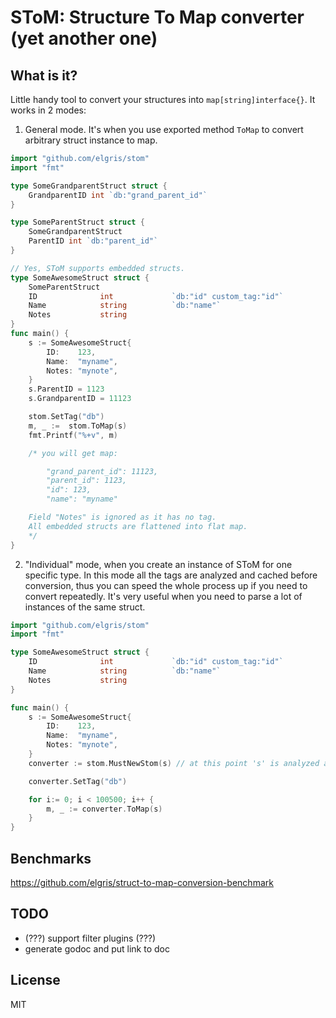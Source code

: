# SToM: Structure To Map converter (yet another one)

## What is it?
Little handy tool to convert your structures into `map[string]interface{}`. It works in 2 modes:

1. General mode. It's when you use exported method `ToMap` to convert arbitrary struct instance to map.
```go
import "github.com/elgris/stom"
import "fmt"

type SomeGrandparentStruct struct {
    GrandparentID int `db:"grand_parent_id"`
}

type SomeParentStruct struct {
    SomeGrandparentStruct
    ParentID int `db:"parent_id"`
}

// Yes, SToM supports embedded structs.
type SomeAwesomeStruct struct {
    SomeParentStruct
    ID              int             `db:"id" custom_tag:"id"`
    Name            string          `db:"name"`
    Notes           string
}
func main() {
    s := SomeAwesomeStruct{
        ID:    123,
        Name:  "myname",
        Notes: "mynote",
    }
    s.ParentID = 1123
    s.GrandparentID = 11123

    stom.SetTag("db")
    m, _ :=  stom.ToMap(s)
    fmt.Printf("%+v", m)

    /* you will get map:

        "grand_parent_id": 11123,
        "parent_id": 1123,
        "id": 123,
        "name": "myname"

    Field "Notes" is ignored as it has no tag.
    All embedded structs are flattened into flat map.
    */
}
```

2. "Individual" mode, when you create an instance of SToM for one specific type. In this mode all the tags are analyzed and cached before conversion, thus you can speed the whole process up if you need to convert repeatedly. It's very useful when you need to parse a lot of instances of the same struct.
```go
import "github.com/elgris/stom"
import "fmt"

type SomeAwesomeStruct struct {
    ID              int             `db:"id" custom_tag:"id"`
    Name            string          `db:"name"`
    Notes           string
}

func main() {
    s := SomeAwesomeStruct{
        ID:    123,
        Name:  "myname",
        Notes: "mynote",
    }
    converter := stom.MustNewStom(s) // at this point 's' is analyzed and tags 'id' and 'name' are cached for future use

    converter.SetTag("db")

    for i:= 0; i < 100500; i++ {
        m, _ := converter.ToMap(s)
    }
}
```

## Benchmarks
https://github.com/elgris/struct-to-map-conversion-benchmark

## TODO
- (???) support filter plugins (???)
- generate godoc and put link to doc

## License
MIT
